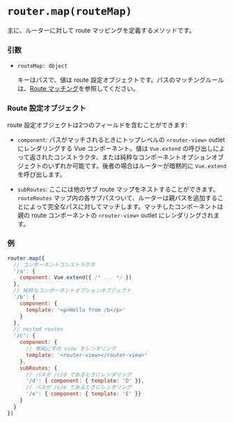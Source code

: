 # `router.map(routeMap)`

主に、ルーターに対して route マッピングを定義するメソッドです。

### 引数

- `routeMap: Object`

  キーはパスで、値は route 設定オブジェクトです。パスのマッチングルールは、[Route マッチング](../route.html#route-matching)を参照してください。

### Route 設定オブジェクト

route 設定オブジェクトは2つのフィールドを含むことができます:

- `component`: パスがマッチされるときにトップレベルの `<router-view>` outlet にレンダリングする Vue コンポーネント。値は `Vue.extend` の呼び出しによって返されたコンストラクタ、または純粋なコンポーネントオプションオブジェクトのいずれか可能です。後者の場合はルーターが暗黙的に `Vue.extend` を呼び出します。

- `subRoutes`: ここには他のサブ route マップをネストすることができます。`routeRoutes` マップ内の各サブパスついて、ルーターは親パスを追加することによって完全なパスに対してマッチします。マッチしたコンポーネントは親の route コンポーネントの `<router-view>` outlet にレンダリングされます。

### 例

``` js
router.map({
  // コンポーネントコンストラクタ
  '/a': {
    component: Vue.extend({ /* ... */ })
  },
  // 純粋なコンポーネントオプションオブジェクト
  '/b': {
    component: {
      template: '<p>Hello from /b</p>'
    }
  },
  // nested routes
  '/c': {
    component: {
      // 単純に子の view をレンダリング
      template: '<router-view></router-view>'
    },
    subRoutes: {
      // パスが /c/d であるときにレンダリング
      '/d': { component: { template: 'D' }},
      // パスが /c/e であるときにレンダリング
      '/e': { component: { template: 'E' }}
    }
  }
})
```
